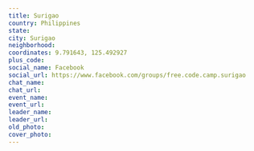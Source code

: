 ```yaml
---
title: Surigao
country: Philippines
state: 
city: Surigao
neighborhood: 
coordinates: 9.791643, 125.492927
plus_code:
social_name: Facebook
social_url: https://www.facebook.com/groups/free.code.camp.surigao
chat_name:
chat_url:
event_name:
event_url:
leader_name:
leader_url:
old_photo: 
cover_photo:
---
```

